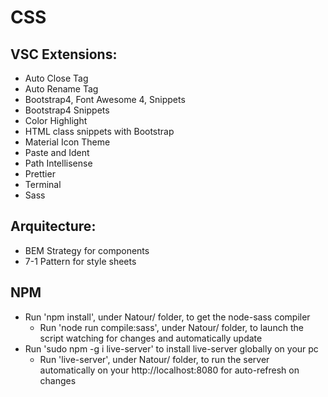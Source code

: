 # CSS

## VSC Extensions:
  * Auto Close Tag
  * Auto Rename Tag
  * Bootstrap4, Font Awesome 4, Snippets
  * Bootstrap4 Snippets
  * Color Highlight
  * HTML class snippets with Bootstrap
  * Material Icon Theme
  * Paste and Ident
  * Path Intellisense
  * Prettier
  * Terminal
  * Sass

## Arquitecture:
  * BEM Strategy for components
  * 7-1 Pattern for style sheets

## NPM
  * Run 'npm install', under Natour/ folder, to get the node-sass compiler
    * Run 'node run compile:sass', under Natour/ folder,  to launch the script watching for changes and automatically update
  * Run 'sudo npm -g i live-server' to install live-server globally on your pc
    * Run 'live-server', under Natour/ folder, to run the server automatically on your http://localhost:8080 for auto-refresh on changes
